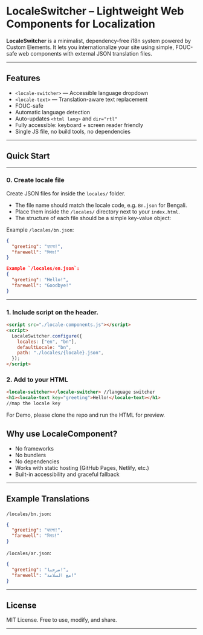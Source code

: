 # LocaleSwitcher – Lightweight Web Components for Localization

**LocaleSwitcher** is a minimalist, dependency-free i18n system powered by Custom Elements. It lets you internationalize your site using simple, FOUC-safe web components with external JSON translation files.

---

## Features

- `<locale-switcher>` — Accessible language dropdown
- `<locale-text>` — Translation-aware text replacement
- FOUC-safe
- Automatic language detection
- Auto-updates `<html lang>` and `dir="rtl"`
- Fully accessible: keyboard + screen reader friendly
- Single JS file, no build tools, no dependencies

---

## Quick Start

---

### 0. Create locale file

Create JSON files for inside the `locales/` folder.

- The file name should match the locale code, e.g. `Bn.json` for Bengali.
- Place them inside the `/locales/` directory next to your `index.html`.
- The structure of each file should be a simple key-value object:

Example `/locales/bn.json`:

```json
{
  "greeting": "হ্যালো!",
  "farewell": "বিদায়!"
}

Example `/locales/en.json`:
{
  "greeting": "Hello!",
  "farewell": "Goodbye!"
}
```

---

### 1. Include script on the header.

```html
<script src="./locale-components.js"></script>
<script>
  LocaleSwitcher.configure({
    locales: ["en", "bn"],
    defaultLocale: "bn",
    path: "./locales/{locale}.json",
  });
</script>
```

### 2. Add to your HTML

```html
<locale-switcher></locale-switcher> //language switcher
<h1><locale-text key="greeting">Hello!</locale-text></h1>
//map the locale key
```

For Demo, please clone the repo and run the HTML for preview.

## Why use LocaleComponent?

- No frameworks
- No bundlers
- No dependencies
- Works with static hosting (GitHub Pages, Netlify, etc.)
- Built-in accessibility and graceful fallback

---

## Example Translations

`/locales/bn.json`:

```json
{
  "greeting": "হ্যালো!",
  "farewell": "বিদায়!"
}
```

`/locales/ar.json`:

```json
{
  "greeting": "مرحبا!",
  "farewell": "مع السلامة!"
}
```

---

## License

MIT License. Free to use, modify, and share.

---
